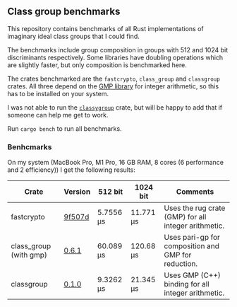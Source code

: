 ## Class group benchmarks

This repository contains benchmarks of all Rust implementations of imaginary ideal class groups that I could find.

The benchmarks include group composition in groups with 512 and 1024 bit discriminants respectively. Some libraries have doubling 
operations which are slightly faster, but only composition is benchmarked here.

The crates benchmarked are the `fastcrypto`, `class_group` and `classgroup` crates. 
All three depend on the [GMP library](https://gmplib.org/) for integer arithmetic, so this has to be installed on your system. 

I was not able to run the [`classygroup`](https://docs.rs/classygroup/latest/classygroup/) crate, but will be happy to 
add that if someone can help me get to work.

Run `cargo bench` to run all benchmarks.

### Benhcmarks

On my system (MacBook Pro, M1 Pro, 16 GB RAM, 8 cores (6 performance and 2 efficiency)) I get the following results:

| Crate                  | Version                                                                                            | 512 bit   | 1024 bit  | Comments                                             |
|------------------------|----------------------------------------------------------------------------------------------------|-----------|-----------|------------------------------------------------------|
| fastcrypto             | [9f507d](https://github.com/MystenLabs/fastcrypto/commit/9f507de7857aa44fa430267da3ff6973dec24b48) | 5.7556 µs | 11.771 µs | Uses the rug crate (GMP) for all integer arithmetic. |
| class_group (with gmp) | [0.6.1](https://crates.io/crates/class_group/0.6.1)                                                | 60.089 µs | 120.68 µs | Uses pari-gp for composition and GMP for reduction.  |
| classgroup             | [0.1.0](https://crates.io/crates/classgroup/0.1.0)                                                 | 9.3262 µs | 21.345 µs | Uses GMP (C++) binding for all integer arithmetic.   | 